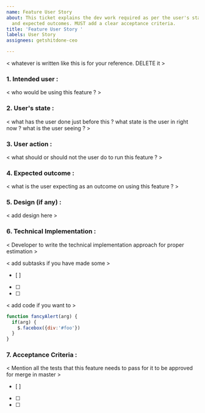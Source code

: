 ```yaml
---
name: Feature User Story
about: This ticket explains the dev work required as per the user's state, actions
  and expected outcomes. MUST add a clear acceptance criteria.
title: 'Feature User Story '
labels: User Story
assignees: getshitdone-ceo

---
```


< whatever is written like this is for your reference. DELETE it >

### 1. Intended user : 
< who would be using this feature ? >

### 2. User's state : 
< what has the user done just before this ? what state is the user in right now ? what is the user seeing ? >

### 3. User action : 
< what should or should not the user do to run this feature ? >

### 4. Expected outcome :  
< what is the user expecting as an outcome on using this feature ? >

### 5. Design (if any) : 
< add design here >

### 6. Technical Implementation : 
< Developer to write the technical implementation approach for proper estimation >

< add subtasks if you have made some >
- [ ]
- [ ]
- [ ]

< add code if you want to >

```javascript
function fancyAlert(arg) {
  if(arg) {
    $.facebox({div:'#foo'})
  }
}
```


### 7. Acceptance Criteria : 
< Mention all the tests that this feature needs to pass for it to be approved for merge in master > 
- [ ]
- [ ]
- [ ]

